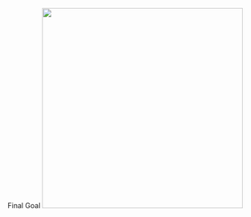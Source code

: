 Final Goal
<img src="https://github.com/strange-waterdeer/aws_3_tier/assets/170915289/44316ed5-448a-4ac1-8c31-50873af27dc8" height="400"/>
